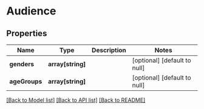 # Audience

## Properties
Name | Type | Description | Notes
------------ | ------------- | ------------- | -------------
**genders** | **array[string]** |  | [optional] [default to null]
**ageGroups** | **array[string]** |  | [optional] [default to null]

[[Back to Model list]](../README.md#documentation-for-models) [[Back to API list]](../README.md#documentation-for-api-endpoints) [[Back to README]](../README.md)



